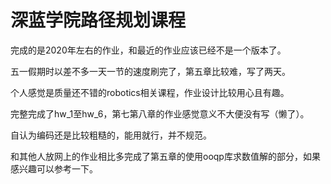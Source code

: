 # 深蓝学院路径规划课程

完成的是2020年左右的作业，和最近的作业应该已经不是一个版本了。

五一假期时以差不多一天一节的速度刷完了，第五章比较难，写了两天。

个人感觉是质量还不错的robotics相关课程，作业设计比较用心且有趣。

完整完成了hw_1至hw_6，第七第八章的作业感觉意义不大便没有写（懒了）。

自认为编码还是比较粗糙的，能用就行，并不规范。

和其他人放网上的作业相比多完成了第五章的使用ooqp库求数值解的部分，如果感兴趣可以参考一下。